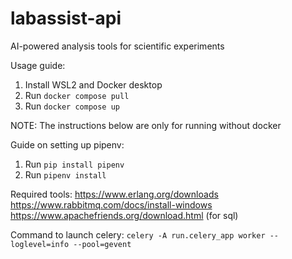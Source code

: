 # labassist-api
AI-powered analysis tools for scientific experiments

Usage guide:
1. Install WSL2 and Docker desktop
2. Run `docker compose pull`
3. Run `docker compose up`

NOTE: The instructions below are only for running without docker

Guide on setting up pipenv:
1. Run `pip install pipenv`
2. Run `pipenv install`

Required tools:
https://www.erlang.org/downloads
https://www.rabbitmq.com/docs/install-windows
https://www.apachefriends.org/download.html (for sql)

Command to launch celery:
`celery -A run.celery_app worker --loglevel=info --pool=gevent`